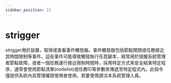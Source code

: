 ```yaml
---
sidebar_position: 12
---
```


# strigger
    
strigger用於設置，取得或查看事件觸發器。事件觸發器包括節點關閉或任務接近其時間限制等事件。這些事件可能導致觸發執行任意腳本，經常用於提醒系統管理者節點故障，或者一個任務運行接近限制時間時，採用特定方式來安全結束特定程序，通常會使用節點清單(nodelist)或任務ID等參數來傳遞至特定程式內。此指令僅提供系統內具管理權限使用者使用，若要使用請洽本系統管理人員。